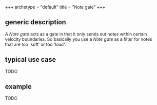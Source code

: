 +++
archetype = "default"
title = "Note gate"
+++

## generic description
A *Note gate* acts as a gate in that it only sends out notes within certain velocity boundaries.
So basically you use a *Note gate* as a filter for notes that are too 'soft' or too 'loud'.

## typical use case
TODO

## example
TODO

